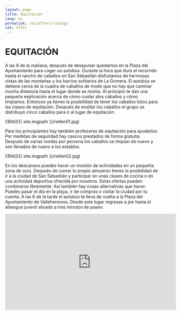 ```yaml
---
layout: page
title: Equitación
lang: es
permalink: /es/offers/riding/
cat: offer
---
```


# EQUITACIÓN

A las 8 de la mañana, después de desayunar quedamos en la Plaza del Ayuntamiento para coger un autobús. Durante la hora que duró el recorrido hasta el rancho de caballos en San Sebastián disfrutamos de hermosas vistas de las montañas y los barrios solitarios de La Gomera. El autobús se detiene cerca de la cuadra de caballos de modo que no hay que caminar mucha distancia hasta el lugar donde se monta. Al principio te dan una pequeña explicación acerca de cómo cuidar alos caballos y cómo limpiarlos. Entonces ya tienes la posibilidad de tener los caballos listos para las clases de equitación. Después de ensillar los caballos el grupo se distribuyó cinco caballos para ir al lugar de equitación. 

![Bild]({{ site.imgpath }}/reiten01.jpg)

Para los principiantes hay también profesores de equitación para ayudarlos. Por medidas de seguridad hay cascos prestados de forma gratuita. Después de varias rondas por persona los caballos se limpian de nuevo y son llevados de nuevo a los establos. 

![Bild]({{ site.imgpath }}/reiten02.jpg)

En los descansos puedes hacer un montón de actividades en un pequeña zona de ocio. Después de comer tu propio almuerzo tienes la posibilidad de ir a la ciudad de San Sebastián y participar en unas clases de cocina o en una actividad deportiva ofrecida por nosotros. Estas ofertas pueden combinarse libremente. Así también hay cosas alternativas que hacer. Puedes pasar el día en la playa, ir de compras o visitar la ciudad por tu cuenta. A las 6 de la tarde el autobús te lleva de vuelta a la Plaza del Ayuntamiento de Vallehermoso. Desde este lugar regresas a pie hasta el albergue juvenil situado a tres minutos de paseo. 

<iframe width="560" height="315" src="https://www.youtube.com/embed/HAcbQ6dkRhE" frameborder="0" allowfullscreen></iframe>

